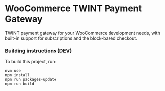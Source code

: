 # WooCommerce TWINT Payment Gateway

TWINT payment gateway for your WooCommerce development needs, with built-in support for subscriptions and the block-based checkout.

### Building instructions (DEV)

To build this project, run: 

```
nvm use
npm install
npm run packages-update
npm run build
```
